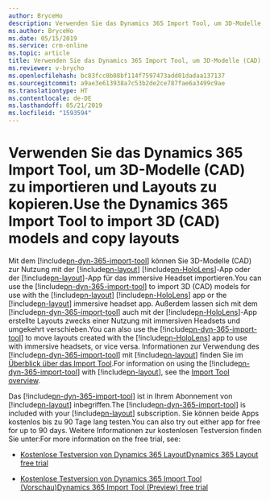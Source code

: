 ```yaml
---
author: BryceHo
description: Verwenden Sie das Dynamics 365 Import Tool, um 3D-Modelle (CAD) zu importieren und Layouts zwischen Microsoft HoloLens und immersiven Headsets zu kopieren
ms.author: BryceHo
ms.date: 05/15/2019
ms.service: crm-online
ms.topic: article
title: Verwenden Sie das Dynamics 365 Import Tool, um 3D-Modelle (CAD) zu importieren und Layouts zwischen Microsoft HoloLens und immersiven Headsets zu kopieren
ms.reviewer: v-brycho
ms.openlocfilehash: bc83fcc0b08bf114f7597473add01dadaa137137
ms.sourcegitcommit: a9ae3e613938a7c53b2de2ce787fae6a3499c9ae
ms.translationtype: HT
ms.contentlocale: de-DE
ms.lasthandoff: 05/21/2019
ms.locfileid: "1593594"
---
```

# <a name="use-the-dynamics-365-import-tool-to-import-3d-cad-models-and-copy-layouts"></a><span data-ttu-id="11207-103">Verwenden Sie das Dynamics 365 Import Tool, um 3D-Modelle (CAD) zu importieren und Layouts zu kopieren.</span><span class="sxs-lookup"><span data-stu-id="11207-103">Use the Dynamics 365 Import Tool to import 3D (CAD) models and copy layouts</span></span>


<span data-ttu-id="11207-104">Mit dem [!include[pn-dyn-365-import-tool](../includes/pn-dyn-365-import-tool.md)] können Sie 3D-Modelle (CAD) zur Nutzung mit der [!include[pn-layout](../includes/pn-layout.md)] [!include[pn-HoloLens](../includes/pn-HoloLens.md)]-App oder der [!include[pn-layout](../includes/pn-layout.md)]-App für das immersive Headset importieren.</span><span class="sxs-lookup"><span data-stu-id="11207-104">You can use the [!include[pn-dyn-365-import-tool](../includes/pn-dyn-365-import-tool.md)] to import 3D (CAD) models for use with the [!include[pn-layout](../includes/pn-layout.md)] [!include[pn-HoloLens](../includes/pn-HoloLens.md)] app or the [!include[pn-layout](../includes/pn-layout.md)] immersive headset app.</span></span> <span data-ttu-id="11207-105">Außerdem lassen sich mit dem [!include[pn-dyn-365-import-tool](../includes/pn-dyn-365-import-tool.md)] auch mit der [!include[pn-HoloLens](../includes/pn-HoloLens.md)]-App erstellte Layouts zwecks einer Nutzung mit immersiven Headsets und umgekehrt verschieben.</span><span class="sxs-lookup"><span data-stu-id="11207-105">You can also use the [!include[pn-dyn-365-import-tool](../includes/pn-dyn-365-import-tool.md)] to move layouts created with the [!include[pn-HoloLens](../includes/pn-HoloLens.md)] app to use with immersive headsets, or vice versa.</span></span> <span data-ttu-id="11207-106">Informationen zur Verwendung des [!include[pn-dyn-365-import-tool](../includes/pn-dyn-365-import-tool.md)] mit [!include[pn-layout](../includes/pn-layout.md)] finden Sie im [Überblick über das Import Tool](https://docs.microsoft.com/en-us/dynamics365/mixed-reality/import-tool).</span><span class="sxs-lookup"><span data-stu-id="11207-106">For information on using the [!include[pn-dyn-365-import-tool](../includes/pn-dyn-365-import-tool.md)] with [!include[pn-layout](../includes/pn-layout.md)], see the [Import Tool overview](https://docs.microsoft.com/en-us/dynamics365/mixed-reality/import-tool).</span></span>

<span data-ttu-id="11207-107">Das [!include[pn-dyn-365-import-tool](../includes/pn-dyn-365-import-tool.md)] ist in Ihrem Abonnement von [!include[pn-layout](../includes/pn-layout.md)] inbegriffen.</span><span class="sxs-lookup"><span data-stu-id="11207-107">The [!include[pn-dyn-365-import-tool](../includes/pn-dyn-365-import-tool.md)] is included with your [!include[pn-layout](../includes/pn-layout.md)] subscription.</span></span> <span data-ttu-id="11207-108">Sie können beide Apps kostenlos bis zu 90 Tage lang testen.</span><span class="sxs-lookup"><span data-stu-id="11207-108">You can also try out either app for free for up to 90 days.</span></span> <span data-ttu-id="11207-109">Weitere Informationen zur kostenlosen Testversion finden Sie unter:</span><span class="sxs-lookup"><span data-stu-id="11207-109">For more information on the free trial, see:</span></span>

- [<span data-ttu-id="11207-110">Kostenlose Testversion von Dynamics 365 Layout</span><span class="sxs-lookup"><span data-stu-id="11207-110">Dynamics 365 Layout free trial</span></span>](try-layout-free.md)

- [<span data-ttu-id="11207-111">Kostenlose Testversion von Dynamics 365 Import Tool (Vorschau)</span><span class="sxs-lookup"><span data-stu-id="11207-111">Dynamics 365 Import Tool (Preview) free trial</span></span>](https://docs.microsoft.com/en-us/dynamics365/mixed-reality/import-tool/try-import-tool-free)


